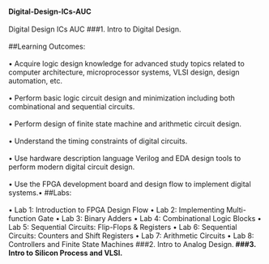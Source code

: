 #### Digital-Design-ICs-AUC
Digital Design ICs AUC
###1. Intro to Digital Design.<br><br>
    ##Learning Outcomes:<br><br>
        • Acquire logic design knowledge for advanced study topics related to computer architecture, microprocessor systems, VLSI design, design automation, etc.<br><br>
        • Perform basic logic circuit design and minimization including both combinational and sequential circuits.<br><br>
        • Perform design of finite state machine and arithmetic circuit design.<br><br>
        • Understand the timing constraints of digital circuits.<br><br>
        • Use hardware description language Verilog and EDA design tools to perform modern digital circuit design.<br><br>
        • Use the FPGA development board and design flow to implement digital systems.•
    ##Labs:<br><br>
        • Lab 1: Introduction to FPGA Design Flow
        • Lab 2: Implementing Multi-function Gate
        • Lab 3: Binary Adders
        • Lab 4: Combinational Logic Blocks
        • Lab 5: Sequential Circuits: Flip-Flops & Registers
        • Lab 6: Sequential Circuits: Counters and Shift Registers
        • Lab 7: Arithmetic Circuits
        • Lab 8: Controllers and Finite State Machines
###2. Intro to Analog Design.<b><b>
###3. Intro to Silicon Process and VLSI.<b><b>
